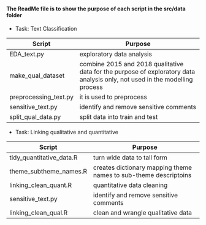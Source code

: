 #### The ReadMe file is to show the purpose of each script in the src/data folder

* Task: Text Classification


| Script | Purpose                                 |
|------------------|---------------------------------------------|
| EDA_text.py	     | exploratory  data analysis   |
| make_qual_dataset | combine 2015 and 2018 qualitative data for the purpose of exploratory data analysis only, not used in the modelling process   |
| preprocessing_text.py   | it is used to preprocess|
| sensitive_text.py  | identify and remove sensitive comments |
|split_qual_data.py | split data into train and test



* Task: Linking qualitative and quantitative

| Script | Purpose                               |
|------------------|---------------------------------------------|
| tidy_quantitative_data.R | turn wide data to tall form |
| theme_subtheme_names.R | creates dictionary mapping theme names to sub-theme descriptoins |
| linking_clean_quant.R  | quantitative data cleaning  |
|   sensitive_text.py  | identify and remove sensitive comments|
| linking_clean_qual.R | clean and wrangle qualitative data|


